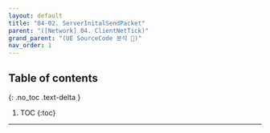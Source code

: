 ```yaml
---
layout: default
title: "04-02. ServerInitalSendPacket"
parent: "([Network] 04. ClientNetTick)"
grand_parent: "(UE SourceCode 분석 🤖)"
nav_order: 1
---
```


## Table of contents
{: .no_toc .text-delta }

1. TOC
{:toc}

---

```cpp

```